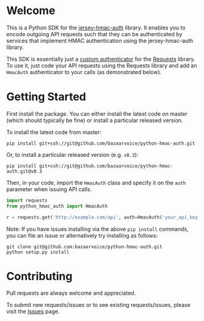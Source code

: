 Welcome
=======

This is a Python SDK for the [jersey-hmac-auth](https://github.com/bazaarvoice/jersey-hmac-auth) library.
It enables you to encode outgoing API requests such that they can be authenticated by services that implement 
HMAC authentication using the jersey-hmac-auth library.

This SDK is essentially just a 
[custom authenticator](http://docs.python-requests.org/en/latest/user/advanced/#custom-authentication) for the 
[Requests](http://docs.python-requests.org) library. To use it, just code your API requests using the
Requests library and add an `HmacAuth` authenticator to your calls (as demonstrated below).


Getting Started
===============

First install the package. You can either install the latest code on master (which should typically 
be fine) or install a particular released version.

To install the latest code from master:

```
pip install git+ssh://git@github.com/bazaarvoice/python-hmac-auth.git
```

Or, to install a particular released version (e.g. `v0.3`):

```
pip install git+ssh://git@github.com/bazaarvoice/python-hmac-auth.git@v0.3
```

Then, in your code, import the `HmacAuth` class and specify it on the `auth` parameter when issuing
API calls.

```python
import requests
from python_hmac_auth import HmacAuth

r = requests.get('http://example.com/api', auth=HmacAuth('your_api_key', 'your_secret_key'))
```

Note: If you have issues installing via the above `pip install` commands, you can file an issue or alternatively try
installing as follows:

```
git clone git@github.com:bazaarvoice/python-hmac-auth.git
python setup.py install
```


Contributing
============

Pull requests are always welcome and appreciated.

To submit new requests/issues or to see existing requests/issues, please 
visit the [Issues](https://github.com/bazaarvoice/python-hmac-auth/issues) page.
